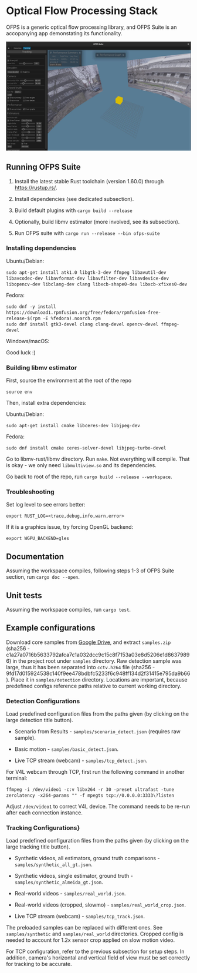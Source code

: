 # Optical Flow Processing Stack

OFPS is a generic optical flow processing library, and OFPS Suite is an accopanying app demonstating its functionality.

![](docs/report/panorama.jpg)

## Running OFPS Suite

1. Install the latest stable Rust toolchain (version 1.60.0) through https://rustup.rs/.

2. Install dependencies (see dedicated subsection).

3. Build default plugins with `cargo build --release`

4. Optionally, build libmv estimator (more involved, see its subsection).

5. Run OFPS suite with `cargo run --release --bin ofps-suite`

### Installing dependencies

Ubuntu/Debian:

```
sudo apt-get install atk1.0 libgtk-3-dev ffmpeg libavutil-dev libavcodec-dev libavformat-dev libavfilter-dev libavdevice-dev libopencv-dev libclang-dev clang libxcb-shape0-dev libxcb-xfixes0-dev
```

Fedora:

```
sudo dnf -y install https://download1.rpmfusion.org/free/fedora/rpmfusion-free-release-$(rpm -E %fedora).noarch.rpm
sudo dnf install gtk3-devel clang clang-devel opencv-devel ffmpeg-devel
```

Windows/macOS:

Good luck :)

### Building libmv estimator

First, source the environment at the root of the repo

```
source env
```

Then, install extra dependencies:

Ubuntu/Debian:

```
sudo apt-get install cmake libceres-dev libjpeg-dev
```

Fedora:

```
sudo dnf install cmake ceres-solver-devel libjpeg-turbo-devel
```

Go to libmv-rust/libmv directory. Run `make`. Not everything will compile. That is okay - we only need `libmultiview.so` and its dependencies.

Go back to root of the repo, run `cargo build --release --workspace`.

### Troubleshooting

Set log level to see errors better:

```
export RUST_LOG=<trace,debug,info,warn,error>
```

If it is a graphics issue, try forcing OpenGL backend:

```
export WGPU_BACKEND=gles
```

## Documentation

Assuming the workspace compiles, following steps 1-3 of OFPS Suite section, run `cargo doc --open`.

## Unit tests

Assuming the workspace compiles, run `cargo test`.

## Example configurations

Download core samples from [Google Drive](https://drive.google.com/drive/folders/1i4sPhfbvCzV6b0r5iiUEnGVXmX1XkwMq), and extract `samples.zip` (sha256 - c1a27a0716b5633792afca7c1a032dcc9c15c8f7153a03e8d5206e1d86379896) in the project root under `samples` directory. Raw detection sample was large, thus it has been separated into `cctv.h264` file (sha256 - 9fd17d015924538c140f9ee478bdbfc5233f6c948ff134d2f31415e795da9b66). Place it in `samples/detection` directory. Locations are important, because predefined configs reference paths relative to current working directory.

### Detection Configurations

Load predefined configuration files from the paths given (by clicking on the large detection title button).

- Scenario from Results - `samples/scenario_detect.json` (requires raw sample).

- Basic motion - `samples/basic_detect.json`.

- Live TCP stream (webcam) - `samples/tcp_detect.json`.

For V4L webcam through TCP, first run the following command in another terminal:

```
ffmpeg -i /dev/video1 -c:v libx264 -r 30 -preset ultrafast -tune zerolatency -x264-params "" -f mpegts tcp://0.0.0.0:3333\?listen
```

Adjust `/dev/video1` to correct V4L device. The command needs to be re-run after each connection instance.

### Tracking Configurations}

Load predefined configuration files from the paths given (by clicking on the large tracking title button).

- Synthetic videos, all estimators, ground truth comparisons - `samples/synthetic_all_gt.json`.

- Synthetic videos, single estimator, ground truth - `samples/synthetic_almeida_gt.json`.

- Real-world videos - `samples/real_world.json`.

- Real-world videos (cropped, slowmo) - `samples/real_world_crop.json`.

- Live TCP stream (webcam) - `samples/tcp_track.json`.

The preloaded samples can be replaced with different ones. See `samples/synthetic` and `samples/real_world` directories. Cropped config is needed to account for 1.2x sensor crop applied on slow motion video.

For TCP configuration, refer to the previous subsection for setup steps. In addition, camera's horizontal and vertical field of view must be set correctly for tracking to be accurate.

